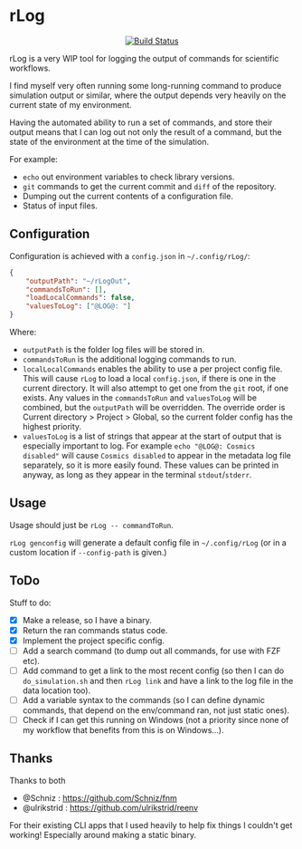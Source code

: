 # rLog

<p align="center">
<a href="https://dev.azure.com/CrossR-1/rLog/_build/latest?definitionId=5&branchName=master"><img alt="Build Status" src="https://dev.azure.com/CrossR-1/rLog/_apis/build/status/CrossR.rLog?branchName=master"></a>
</p>

rLog is a very WIP tool for logging the output of commands for scientific
workflows.

I find myself very often running some long-running command to produce
simulation output or similar, where the output depends very heavily on the
current state of my environment.

Having the automated ability to run a set of commands, and store their output
means that I can log out not only the result of a command, but the state of
the environment at the time of the simulation.

For example:

 - `echo` out environment variables to check library versions.
 - `git` commands to get the current commit and `diff` of the repository.
 - Dumping out the current contents of a configuration file.
 - Status of input files.

## Configuration

Configuration is achieved with a `config.json` in `~/.config/rLog/`:

```json
{
    "outputPath": "~/rLogOut",
    "commandsToRun": [],
    "loadLocalCommands": false,
    "valuesToLog": ["@LOG@: "]
}
```

Where:

 - `outputPath` is the folder log files will be stored in.
 - `commandsToRun` is the additional logging commands to run.
 - `localLocalCommands` enables the ability to use a per project config file.
    This will cause `rLog` to load a local `config.json`, if there is
    one in the current directory. It will also attempt to get one from the `git`
    root, if one exists. Any values in the `commandsToRun` and `valuesToLog`
    will be combined, but the `outputPath` will be overridden. The override
    order is Current directory > Project > Global, so the current folder config
    has the highest priority.
 - `valuesToLog` is a list of strings that appear at the start of output
    that is especially important to log. For example `echo "@LOG@: Cosmics
    disabled"` will cause `Cosmics disabled` to appear in the metadata log
    file separately, so it is more easily found. These values can be printed
    in anyway, as long as they appear in the terminal `stdout`/`stderr`.

## Usage

Usage should just be `rLog -- commandToRun`.

`rLog genconfig` will generate a default config file in
`~/.config/rLog` (or in a custom location if `--config-path` is
given.)

## ToDo

Stuff to do:

 - [X] Make a release, so I have a binary.
 - [X] Return the ran commands status code.
 - [X] Implement the project specific config.
 - [ ] Add a search command (to dump out all commands, for use with FZF etc).
 - [ ] Add command to get a link to the most recent config (so then I can do
    `do_simulation.sh` and then `rLog link` and have a link to the
    log file in the data location too).
 - [ ] Add a variable syntax to the commands (so I can define dynamic
    commands, that depend on the env/command ran, not just static ones).
 - [ ] Check if I can get this running on Windows (not a priority since none
    of my workflow that benefits from this is on Windows...).

## Thanks

Thanks to both

 - @Schniz : https://github.com/Schniz/fnm
 - @ulrikstrid : https://github.com/ulrikstrid/reenv

For their existing CLI apps that I used heavily to help fix things I couldn't
get working! Especially around making a static binary.